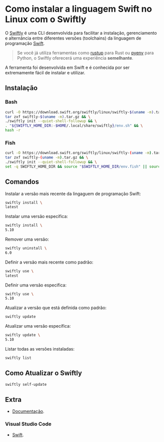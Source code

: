 # Como instalar a linguagem Swift no Linux com o Swiftly

O [Swiftly](https://swiftlang.github.io/swiftly/) é uma CLI desenvolvida para facilitar a instalação, gerenciamento e alternância entre diferentes versões (toolchains) da linguagem de programação [Swift](https://www.swift.org/).

> Se você já utiliza ferramentas como [rustup](https://rustup.rs/) para Rust ou [pyenv](https://github.com/pyenv/pyenv) para Python, o Swiftly oferecerá uma experiência **semelhante**.

A ferramenta foi desenvolvida em Swift e é conhecida por ser extremamente fácil de instalar e utilizar.

## Instalação

### Bash

```bash
curl -O https://download.swift.org/swiftly/linux/swiftly-$(uname -m).tar.gz && \
tar zxf swiftly-$(uname -m).tar.gz && \
./swiftly init --quiet-shell-followup && \
. "${SWIFTLY_HOME_DIR:-$HOME/.local/share/swiftly}/env.sh" && \
hash -r
```

### Fish

```bash
curl -O https://download.swift.org/swiftly/linux/swiftly-(uname -m).tar.gz && \
tar zxf swiftly-(uname -m).tar.gz && \
./swiftly init --quiet-shell-followup && \
set -q SWIFTLY_HOME_DIR && source "$SWIFTLY_HOME_DIR/env.fish" || source ~/.local/share/swiftly/env.fish
```

## Comandos

Instalar a versão mais recente da lingaguem de programação Swift:

```bash
swiftly install \
latest
```
  
Instalar uma versão especifica:

```bash
swiftly install \
5.10
```
    
Remover uma versão:

```bash
swiftly uninstall \
6.0
```

Definir a versão mais recente como padrão:

```bash
swiftly use \
latest
```

Definir uma versão especifica:

```bash
swiftly use \
5.10
```

Atualizar a versão que está definida como padrão:

```bash
swiftly update
```

Atualizar uma versão específica:

```bash
swiftly update \
5.10
```

Listar todas as versões instaladas:

```bash
swiftly list
```

## Como Atualizar o Swiftly

```bash
swiftly self-update
```

## Extra

- [Documentação](https://www.swift.org/swiftly/documentation/swiftlydocs/).

### Visual Studio Code

- [Swift](https://marketplace.visualstudio.com/items?itemName=swiftlang.swift-vscode).
